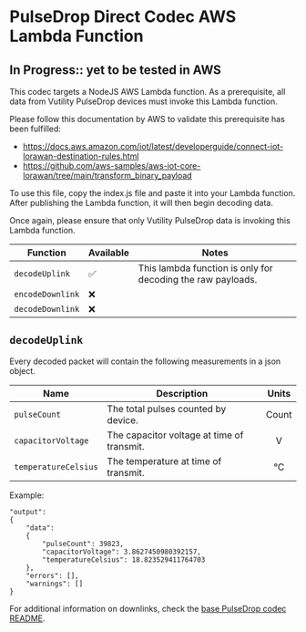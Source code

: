 # PulseDrop Direct Codec AWS Lambda Function

## In Progress:: yet to be tested in AWS

This codec targets a NodeJS AWS Lambda function. As a prerequisite, all data from Vutility PulseDrop devices must invoke this Lambda function.

Please follow this documentation by AWS to validate this prerequisite has been fulfilled:
- https://docs.aws.amazon.com/iot/latest/developerguide/connect-iot-lorawan-destination-rules.html
- https://github.com/aws-samples/aws-iot-core-lorawan/tree/main/transform_binary_payload

To use this file, copy the index.js file and paste it into your Lambda function. After publishing the Lambda function, it will then begin decoding data.

Once again, please ensure that only Vutility PulseDrop data is invoking this Lambda function.

| Function | Available | Notes |
| --- | --- | --- |
| `decodeUplink`| ✅ | This lambda function is only for decoding the raw payloads. |
| `encodeDownlink`| ❌ | |
| `decodeDownlink`| ❌ | |


## `decodeUplink`

Every decoded packet will contain the following measurements in a json object.

| Name | Description | Units |
| --- | --- | :---: |
| `pulseCount` | The total pulses counted by device. | Count |
| `capacitorVoltage` | The capacitor voltage at time of transmit. | V |
| `temperatureCelsius` | The temperature at time of transmit. | °C |

Example:
```
"output":
{
    "data":
    {
        "pulseCount": 39823,
        "capacitorVoltage": 3.8627450980392157,
        "temperatureCelsius": 18.823529411764703
    },
    "errors": [],
    "warnings": []
}
```

For additional information on downlinks, check the [base PulseDrop codec README](/pulsedrop_direct/index-readme.md).